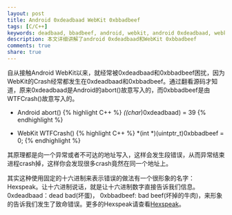 ```yaml
---
layout: post
title: Android 0xdeadbaad WebKit 0xbbadbeef
tags: [C/C++]
keywords: deadbaad, bbadbeef, android, webkit, android 0xdeadbaad, webkit 0xbbadbeef
description: 本文详细讲解了android 0xdeadbaad和WebKit 0xbbadbeef
comments: true
share: true
---
```


自从接触Android WebKit以来，就经常被0xdeadbaad和0xbbadbeef困扰，因为WebKit的Crash经常都发生在0xdeadbaad和0xbbadbeef。通过翻看源码才知道，原来0xdeadbaad是Android的abort()故意写入的，而0xbbadbeef是由WTFCrash()故意写入的。

* Android abort()
{% highlight C++ %}
*((char*)0xdeadbaad) = 39
{% endhighlight %}

* WebKit WTFCrash()
{% highlight C++ %}
*(int *)(uintptr_t)0xbbadbeef = 0;
{% endhighlight %}

其原理都是向一个异常或者不可达的地址写入，这样会发生段错误，从而异常结束进程crash掉，这样你会发现很多crash竟然在同一个地址上。

其实这种使用固定的十六进制来表示错误的做法有一个很形象的名字：Hexspeak。让十六进制说话，就是让十六进制数字直接告诉我们信息。0xdeadbaad：dead bad(坏蛋)， 0xbbadbeef: bad beef(坏掉的牛肉)，来形象的告诉我们发生了致命错误。更多的Hexspeak请查看[Hexspeak](http://en.wikipedia.org/wiki/Hexspeak)。
